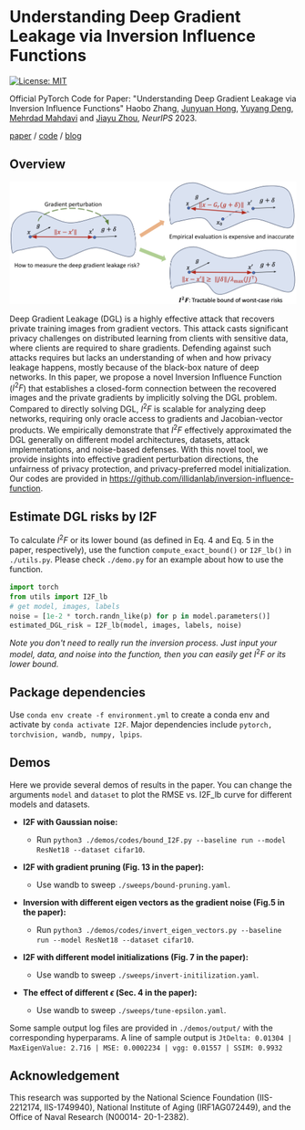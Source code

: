 Understanding Deep Gradient Leakage via Inversion Influence Functions
====================================================

[![License: MIT](https://img.shields.io/badge/License-MIT-green.svg)](https://opensource.org/licenses/MIT)

Official PyTorch Code for Paper: "Understanding Deep Gradient Leakage via Inversion
Influence Functions" Haobo Zhang, [Junyuan Hong](https://jyhong.gitlab.io/), [Yuyang Deng](https://sites.psu.edu/yuyangdeng/),
[Mehrdad Mahdavi](https://www.cse.psu.edu/~mzm616/) and [Jiayu Zhou](https://jiayuzhou.github.io/), *NeurIPS* 2023.

[paper](https://arxiv.org/pdf/2309.13016.pdf) / [code](https://github.com/haobozhang/inversion-influence-function) / [blog](https://jyhong.gitlab.io/publication/2023neurips_i2f/)

## Overview


<!-- ![featured](https://github.com/illidanlab/inversion-influence-function/assets/6964516/d724696d-eada-4641-b313-22ec676523e9) -->
![featured](I2F-Figure.png)

Deep Gradient Leakage (DGL) is a highly effective attack that recovers private training images from gradient vectors. This attack casts significant privacy challenges on distributed learning from clients with sensitive data, where clients are required to share gradients. Defending against such attacks requires but lacks an understanding of when and how privacy leakage happens, mostly because of the black-box nature of deep networks. In this paper, we propose a novel Inversion Influence Function ($I^2F$) that establishes a closed-form connection between the recovered images and the private gradients by implicitly solving the DGL problem. Compared to directly solving DGL, $I^2F$ is scalable for analyzing deep networks, requiring only oracle access to gradients and Jacobian-vector products. We empirically demonstrate that $I^2F$ effectively approximated the DGL generally on different model architectures, datasets, attack implementations, and noise-based defenses. With this novel tool, we provide insights into effective gradient perturbation directions, the unfairness of privacy protection, and privacy-preferred model initialization. Our codes are provided in https://github.com/illidanlab/inversion-influence-function.

## Estimate DGL risks by I2F

To calculate $I^2F$ or its lower bound (as defined in Eq. 4 and Eq. 5 in the paper, respectively), use the function `compute_exact_bound()` or `I2F_lb()` in `./utils.py`. Please check `./demo.py` for an example about how to use the function.
```python
import torch
from utils import I2F_lb
# get model, images, labels
noise = [1e-2 * torch.randn_like(p) for p in model.parameters()]
estimated_DGL_risk = I2F_lb(model, images, labels, noise)
```

*Note you don't need to really run the inversion process. Just input your model, data, and noise into the function, then you can easily get* $I^2F$ *or its lower bound.*

## Package dependencies

Use `conda env create -f environment.yml` to create a conda env and
activate by `conda activate I2F`. Major dependencies include
`pytorch, torchvision, wandb, numpy, lpips`.

## Demos
Here we provide several demos of results in the paper.
You can change the arguments `model` and `dataset` to plot the RMSE vs. I2F_lb curve for different models and datasets.

- **I2F with Gaussian noise:**

    - Run `python3 ./demos/codes/bound_I2F.py --baseline run --model ResNet18 --dataset cifar10`.

- **I2F with gradient pruning (Fig. 13 in the paper):**

    - Use wandb to sweep `./sweeps/bound-pruning.yaml`.

- **Inversion with different eigen vectors as the gradient noise (Fig.5 in the paper):**

    - Run `python3 ./demos/codes/invert_eigen_vectors.py --baseline run --model ResNet18 --dataset cifar10`.

- **I2F with different model initializations (Fig. 7 in the paper):**

    - Use wandb to sweep `./sweeps/invert-initilization.yaml`.

- **The effect of different $\epsilon$ (Sec. 4 in the paper):**

    - Use wandb to sweep `./sweeps/tune-epsilon.yaml`.

Some sample output log files are provided in `./demos/output/` with the corresponding hyperparams. A line of sample output is `JtDelta: 0.01304 | MaxEigenValue: 2.716 | MSE: 0.0002234 | vgg: 0.01557 | SSIM: 0.9932`

## Acknowledgement
This research was supported by the National Science Foundation (IIS-2212174, IIS-1749940), National Institute of Aging (IRF1AG072449), and the Office of Naval Research (N00014- 20-1-2382).
